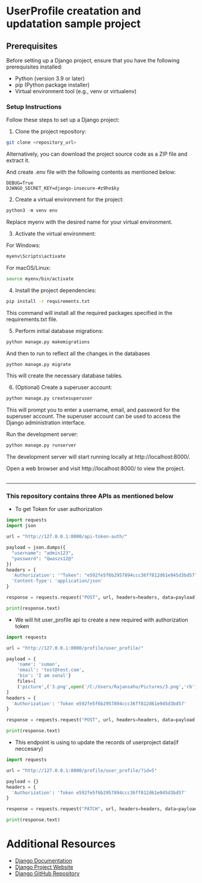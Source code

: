 <h1> UserProfile creatation and updatation sample project</h1>

## Prerequisites
Before setting up a Django project, ensure that you have the following prerequisites installed:

* Python (version 3.9 or later)
* pip (Python package installer)
* Virtual environment tool (e.g., venv or virtualenv)

### Setup Instructions
Follow these steps to set up a Django project:

1. Clone the project repository:
```bash
git clone <repository_url>
```
Alternatively, you can download the project source code as a ZIP file and extract it.

And create .env file with the following contents as mentioned below:
```
DEBUG=True
DJANGO_SECRET_KEY=django-insecure-#z9ho$ky
```
2. Create a virtual environment for the project:
```python
python3 -m venv env
```
Replace myenv with the desired name for your virtual environment.

3. Activate the virtual environment:

For Windows:
```bash
myenv\Scripts\activate
```
For macOS/Linux:
```bash
source myenv/bin/activate
```
4. Install the project dependencies:
```bash
pip install -r requirements.txt
```
This command will install all the required packages specified in the requirements.txt file.

5. Perform initial database migrations:

```python
python manage.py makemigrations
```
And then to run to reflect all the changes in the databases
```python
python manage.py migrate
```
This will create the necessary database tables.

6. (Optional) Create a superuser account:
```python
python manage.py createsuperuser
```
This will prompt you to enter a username, email, and password for the superuser account. The superuser account can be used to access the Django administration interface.

Run the development server:

```bash
python manage.py runserver
```
The development server will start running locally at http://localhost:8000/.

Open a web browser and visit http://localhost:8000/ to view the project.
<br>
<br>
<hr>

### This repository contains three APIs as mentioned below

* To get Token for user authorization 
```python
import requests
import json

url = "http://127.0.0.1:8000/api-token-auth/"

payload = json.dumps({
  "username": "admin123",
  "password": "Qwaszx12@"
})
headers = {
  'Authorization': '"Token": "e592fe5f6b2957894ccc36ff812d61e945d3bd57"',
  'Content-Type': 'application/json'
}

response = requests.request("POST", url, headers=headers, data=payload)

print(response.text)
```

* We will hit user_profile api to create a new required with authorization token 

```python 
import requests

url = "http://127.0.0.1:8000/profile/user_profile/"

payload = {
    'name': 'suman',
    'email': 'test@test.com',
    'bio': 'I am sonal'}
    files=[
    ('picture',('3.png',open('/C:/Users/Rajansahu/Pictures/3.png','rb'),'image/png'))
]
headers = {
  'Authorization': 'Token e592fe5f6b2957894ccc36ff812d61e945d3bd57'
}

response = requests.request("POST", url, headers=headers, data=payload, files=files)

print(response.text)
```

* This endpoint is using to update the records of userproject data(if neccesary) 
```python
import requests

url = "http://127.0.0.1:8000/profile/user_profile/?id=5"

payload = {}
headers = {
  'Authorization': 'Token e592fe5f6b2957894ccc36ff812d61e945d3bd57'
}

response = requests.request("PATCH", url, headers=headers, data=payload)

print(response.text)
```



# Additional Resources
- [Django Documentation](https://docs.djangoproject.com/)
- [Django Project Website](https://www.djangoproject.com/)
- [Django GitHub Repository](https://github.com/django/django)
